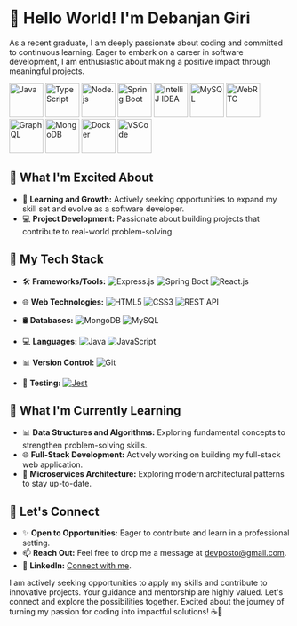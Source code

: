 # 👋 Hello World! I'm Debanjan Giri

As a recent graduate, I am deeply passionate about coding and committed to continuous learning. Eager to embark on a career in software development, I am enthusiastic about making a positive impact through meaningful projects.

<a href="https://www.java.com/" title="Java"><img src="https://github.com/get-icon/geticon/raw/master/icons/java.svg" alt="Java" width="61px" height="61px"></a>
<a href="https://www.typescriptlang.org/" title="TypeScript"><img src="https://github.com/get-icon/geticon/raw/master/icons/typescript-icon.svg" alt="TypeScript" width="61px" height="61px"></a>
<a href="https://nodejs.org/" title="Node.js"><img src="https://github.com/get-icon/geticon/raw/master/icons/nodejs-icon.svg" alt="Node.js" width="61px" height="61px"></a>
<a href="https://spring.io/projects/spring-boot" title="Spring Boot"><img src="https://github.com/get-icon/geticon/raw/master/icons/spring.svg" alt="Spring Boot" width="61px" height="61px"></a>
<a href="https://www.jetbrains.com/idea/" title="IntelliJ IDEA"><img src="https://github.com/get-icon/geticon/raw/master/icons/intellij-idea.svg" alt="IntelliJ IDEA" width="61px" height="61px"></a>
<a href="https://dev.mysql.com/" title="MySQL"><img src="https://github.com/get-icon/geticon/raw/master/icons/mysql.svg" alt="MySQL" width="61px" height="61px"></a>
<a href="https://www.webrtc.org/" title="WebRTC"><img src="https://github.com/get-icon/geticon/raw/master/icons/webrtc.svg" alt="WebRTC" width="61px" height="61px"></a>
<a href="https://graphql.org/" title="GraphQL"><img src="https://github.com/get-icon/geticon/raw/master/icons/graphql.svg" alt="GraphQL" width="61px" height="61px"></a>
<a href="https://www.mongodb.org/" title="MongoDB"><img src="https://github.com/get-icon/geticon/raw/master/icons/mongodb-icon.svg" alt="MongoDB" width="61px" height="61px"></a>
<a href="https://www.docker.com/" title="Docker"><img src="https://github.com/get-icon/geticon/raw/master/icons/docker-icon.svg" alt="Docker" width="61px" height="61px"></a>
<a href="https://code.visualstudio.com/" title="VSCode"><img src="https://github.com/get-icon/geticon/raw/master/icons/visual-studio-code.svg" alt="VSCode" width="61px" height="61px"></a>


## 💼 What I'm Excited About
- 🌱 **Learning and Growth:** Actively seeking opportunities to expand my skill set and evolve as a software developer.
- 💻 **Project Development:** Passionate about building projects that contribute to real-world problem-solving.

## 🚀 My Tech Stack

- 🛠️ **Frameworks/Tools:** 
  ![Express.js](https://img.shields.io/badge/Express.js-000000?style=for-the-badge&logo=express&logoColor=white)
  ![Spring Boot](https://img.shields.io/badge/Spring_Boot-6DB33F?style=for-the-badge&logo=spring&logoColor=white)
  ![React.js](https://img.shields.io/badge/React.js-61DAFB?style=for-the-badge&logo=react&logoColor=white)
  
- 🌐 **Web Technologies:** 
  ![HTML5](https://img.shields.io/badge/HTML5-E34F26?style=for-the-badge&logo=html5&logoColor=white)
  ![CSS3](https://img.shields.io/badge/CSS3-1572B6?style=for-the-badge&logo=css3&logoColor=white)
  ![REST API](https://img.shields.io/badge/REST_API-005571?style=for-the-badge&logo=rest-api&logoColor=white)

- 🛢️ **Databases:**
  ![MongoDB](https://img.shields.io/badge/MongoDB-47A248?style=for-the-badge&logo=mongodb&logoColor=white)
  ![MySQL](https://img.shields.io/badge/MySQL-4479A1?style=for-the-badge&logo=mysql&logoColor=white)

- 💻 **Languages:** 
  ![Java](https://img.shields.io/badge/Java-ED8B00?style=for-the-badge&logo=java&logoColor=white)
  ![JavaScript](https://img.shields.io/badge/JavaScript-F7DF1E?style=for-the-badge&logo=javascript&logoColor=black)

- 📊 **Version Control:**
  ![Git](https://img.shields.io/badge/Git-F05032?style=for-the-badge&logo=git&logoColor=white)
  
- 🧪 **Testing:**
  [![Jest](https://img.shields.io/badge/Jest-C21325?style=for-the-badge&logo=jest&logoColor=white)](https://jestjs.io/)

## 🌱 What I'm Currently Learning
- 📊 **Data Structures and Algorithms:** Exploring fundamental concepts to strengthen problem-solving skills.
- 🌐 **Full-Stack Development:** Actively working on building my full-stack web application.
- 🧿 **Microservices Architecture:** Exploring modern architectural patterns to stay up-to-date.

## 🤝 Let's Connect
- ✨ **Open to Opportunities:** Eager to contribute and learn in a professional setting.
- 📫 **Reach Out:** Feel free to drop me a message at devposto@gmail.com.
- 💼 **LinkedIn:** [Connect with me](https://www.linkedin.com/in/debanjanGiri).

I am actively seeking opportunities to apply my skills and contribute to innovative projects. Your guidance and mentorship are highly valued. Let's connect and explore the possibilities together. Excited about the journey of turning my passion for coding into impactful solutions! ☕🚀
